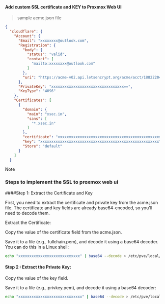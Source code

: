 #### Add custom SSL certificate and KEY to Proxmox Web UI

> sample acme.json file 

``` json
{
  "cloudflare": {
    "Account": {
      "Email": "xxxxxxxx@outlook.com",
      "Registration": {
        "body": {
          "status": "valid",
          "contact": [
            "mailto:xxxxxxxx@outlook.com"
          ]
        },
        "uri": "https://acme-v02.api.letsencrypt.org/acme/acct/1882220426"
      },
      "PrivateKey": "xxxxxxxxxxxxxxxxxxxxxxxxxxxxxxxxx==",
      "KeyType": "4096"
    },
    "Certificates": [
      {
        "domain": {
          "main": "xsec.in",
          "sans": [
            "*.xsec.in"
          ]
        },
        "certificate": "xxxxxxxxxxxxxxxxxxxxxxxxxxxxxxxxxxxxxxxxxxxxxxx",
        "key": "xxxxxxxxxxxxxxxxxxxxxxxxxxxxxxxxxxxxxxxxxxxxxxxxxxxxxx",
        "Store": "default"
      }
    ]
  }

```


> [!NOTE]
>
> ### Steps to implement the SSL to proxmox web ui
> 
> ####Step 1: Extract the Certificate and Key
> 
> First, you need to extract the certificate and private key from the acme.json file. The certificate and key fields are already base64-encoded, so you'll need to decode them.
> 
> Extract the Certificate:
> 
> Copy the value of the certificate field from the acme.json.
> 
> Save it to a file (e.g., fullchain.pem), and decode it using a base64 decoder. You can do this in a Linux shell:
> 
> ``` bash
> echo "xxxxxxxxxxxxxxxxxxxxxxxxxxxx" | base64 --decode > /etc/pve/local/pve-ssl.pem
> 
> ```
> 
> 
> #### Step 2 : Extract the Private Key:
> 
> Copy the value of the key field.
> 
> Save it to a file (e.g., privkey.pem), and decode it using a base64 decoder:
> 
> ``` bash
> echo "xxxxxxxxxxxxxxxxxxxxxxxxxxxxx" | base64 --decode > /etc/pve/local/pve-ssl.key
> 
> ```

